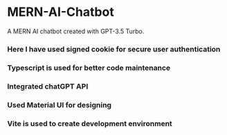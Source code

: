 # MERN-AI-Chatbot
A MERN AI chatbot created with GPT-3.5 Turbo.

### Here I have used signed cookie for secure user authentication
### Typescript is used for better code maintenance
### Integrated chatGPT API
### Used Material UI for designing
### Vite is used to create development environment
